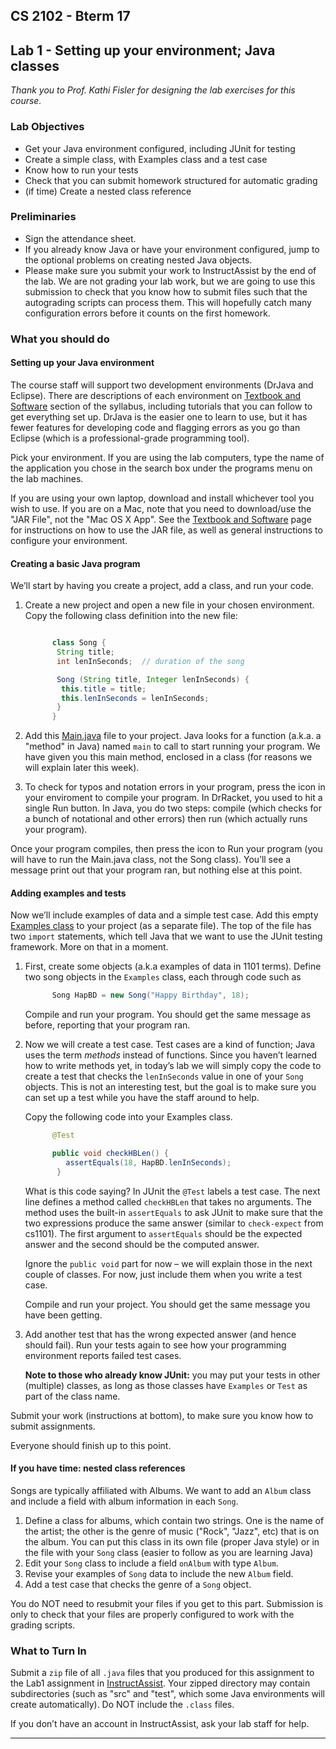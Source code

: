 ## CS 2102 - Bterm 17

## Lab 1 - Setting up your environment; Java classes

_Thank you to Prof. Kathi Fisler for designing the lab exercises for this course._

### Lab Objectives

*   Get your Java environment configured, including JUnit for testing
*   Create a simple class, with Examples class and a test case
*   Know how to run your tests
*   Check that you can submit homework structured for automatic grading
*   (if time) Create a nested class reference

### Preliminaries

*   Sign the attendance sheet.
*   If you already know Java or have your environment configured, jump to the optional problems on creating nested Java objects.
*   Please make sure you submit your work to InstructAssist by the end of the lab. We are not grading your lab work, but we are going to use this submission to check that you know how to submit files such that the autograding scripts can process them. This will hopefully catch many configuration errors before it counts on the first homework.

### What you should do

#### Setting up your Java environment

The course staff will support two development environments (DrJava and Eclipse). There are descriptions of each environment on [Textbook and Software](http://www.cs.wpi.edu/~cs2102/d17/#textbook) section of the syllabus, including tutorials that you can follow to get everything set up. DrJava is the easier one to learn to use, but it has fewer features for developing code and flagging errors as you go than Eclipse (which is a professional-grade programming tool).

Pick your environment. If you are using the lab computers, type the name of the application you chose in the search box under the programs menu on the lab machines.

If you are using your own laptop, download and install whichever tool you wish to use. If you are on a Mac, note that you need to download/use the "JAR File", not the "Mac OS X App". See the [Textbook and Software](http://www.cs.wpi.edu/~cs2102/d17/#textbook) page for instructions on how to use the JAR file, as well as general instructions to configure your environment.

#### Creating a basic Java program

We’ll start by having you create a project, add a class, and run your code.

1.  Create a new project and open a new file in your chosen environment. Copy the following class definition into the new file:

    ```java
    
          class Song {
           String title;
           int lenInSeconds;  // duration of the song  

           Song (String title, Integer lenInSeconds) {
            this.title = title;
            this.lenInSeconds = lenInSeconds;
           }
          }
    ```

2.  Add this [Main.java](http://www.cs.wpi.edu/~cs2102/d17/Code/Main.java) file to your project. Java looks for a function (a.k.a. a "method" in Java) named `main` to call to start running your program. We have given you this main method, enclosed in a class (for reasons we will explain later this week).
3.  To check for typos and notation errors in your program, press the icon in your enviroment to compile your program. In DrRacket, you used to hit a single Run button. In Java, you do two steps: compile (which checks for a bunch of notational and other errors) then run (which actually runs your program).

Once your program compiles, then press the icon to Run your program (you will have to run the Main.java class, not the Song class). You’ll see a message print out that your program ran, but nothing else at this point.

#### Adding examples and tests

Now we’ll include examples of data and a simple test case. Add this empty [Examples class](http://www.cs.wpi.edu/~cs2102/d17/Code/Examples.java) to your project (as a separate file). The top of the file has two `import` statements, which tell Java that we want to use the JUnit testing framework. More on that in a moment.

1.  First, create some objects (a.k.a examples of data in 1101 terms). Define two song objects in the `Examples` class, each through code such as

    ```java
          Song HapBD = new Song("Happy Birthday", 18);
    ```

    Compile and run your program. You should get the same message as before, reporting that your program ran.
2.  Now we will create a test case. Test cases are a kind of function; Java uses the term _methods_ instead of functions. Since you haven’t learned how to write methods yet, in today’s lab we will simply copy the code to create a test that checks the `lenInSeconds` value in one of your `Song` objects. This is not an interesting test, but the goal is to make sure you can set up a test while you have the staff around to help.

    Copy the following code into your Examples class.

    ```java
          @Test

          public void checkHBLen() {
             assertEquals(18, HapBD.lenInSeconds);
           }
    ```

    What is this code saying? In JUnit the `@Test` labels a test case. The next line defines a method called `checkHBLen` that takes no arguments. The method uses the built-in `assertEquals` to ask JUnit to make sure that the two expressions produce the same answer (similar to `check-expect` from cs1101). The first argument to `assertEquals` should be the expected answer and the second should be the computed answer.

    Ignore the `public void` part for now – we will explain those in the next couple of classes. For now, just include them when you write a test case.

    Compile and run your project. You should get the same message you have been getting.

3.  Add another test that has the wrong expected answer (and hence should fail). Run your tests again to see how your programming environment reports failed test cases.

    **Note to those who already know JUnit:** you may put your tests in other (multiple) classes, as long as those classes have `Examples` or `Test` as part of the class name.

Submit your work (instructions at bottom), to make sure you know how to submit assignments.

Everyone should finish up to this point.

#### If you have time: nested class references

Songs are typically affiliated with Albums. We want to add an `Album` class and include a field with album information in each `Song`.

1.  Define a class for albums, which contain two strings. One is the name of the artist; the other is the genre of music ("Rock", "Jazz", etc) that is on the album. You can put this class in its own file (proper Java style) or in the file with your `Song` class (easier to follow as you are learning Java)
2.  Edit your `Song` class to include a field `onAlbum` with type `Album`.
3.  Revise your examples of `Song` data to include the new `Album` field.
4.  Add a test case that checks the genre of a `Song` object.

You do NOT need to resubmit your files if you get to this part. Submission is only to check that your files are properly configured to work with the grading scripts.

### What to Turn In

Submit a `zip` file of all `.java` files that you produced for this assignment to the Lab1 assignment in [InstructAssist](https://ia.wpi.edu/cs2102/). Your zipped directory may contain subdirectories (such as "src" and "test", which some Java environments will create automatically). Do NOT include the `.class` files.

If you don’t have an account in InstructAssist, ask your lab staff for help.

* * *
